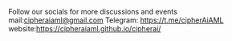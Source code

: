 Follow our socials for more discussions and events 
mail:cipheraiaml@gmail.com 
Telegram: https://t.me/cipherAiAML
website:https://cipheraiaml.github.io/cipherai/

